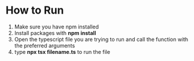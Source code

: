 # How to Run

1. Make sure you have npm installed
2. Install packages with **npm install**
3. Open the typescript file you are trying to run and call the function with the preferred arguments
4. type **npx tsx filename.ts** to run the file
